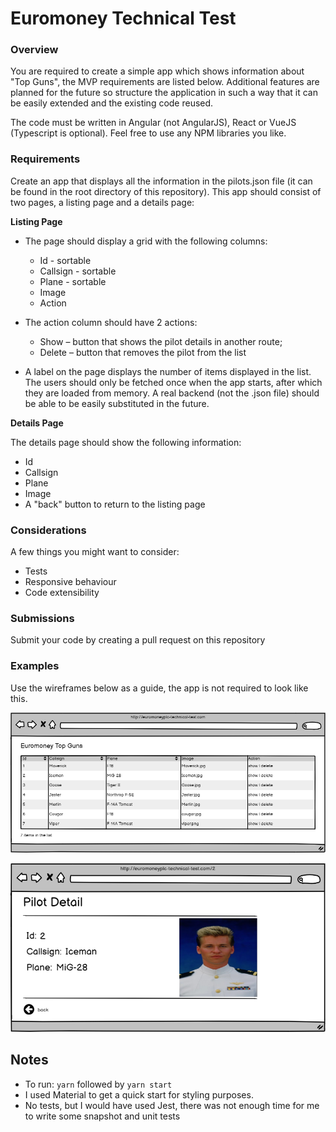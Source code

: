# Euromoney Technical Test

### Overview

You are required to create a simple app which shows information about "Top Guns", the MVP requirements are listed below. Additional features are planned for the future so structure the application in such a way that it can be easily extended and the existing code reused.

The code must be written in Angular (not AngularJS), React or VueJS (Typescript is optional). Feel free to use any NPM libraries you like.

### Requirements

Create an app that displays all the information in the pilots.json file (it can be found in the root directory of this repository). This app should consist of two pages, a listing page and a details page:

**Listing Page**

- The page should display a grid with the following columns:

  - Id - sortable
  - Callsign - sortable
  - Plane - sortable
  - Image
  - Action

- The action column should have 2 actions:

  - Show – button that shows the pilot details in another route;
  - Delete – button that removes the pilot from the list

- A label on the page displays the number of items displayed in the list. The users should only be fetched once when the app starts, after which they are loaded from memory. A real backend (not the .json file) should be able to be easily substituted in the future.

**Details Page**

The details page should show the following information:

- Id
- Callsign
- Plane
- Image
- A "back" button to return to the listing page

### Considerations

A few things you might want to consider:

- Tests
- Responsive behaviour
- Code extensibility

### Submissions

Submit your code by creating a pull request on this repository

### Examples

Use the wireframes below as a guide, the app is not required to look like this.

![wireframe-1](wireframe-1.png)

![wireframe-2](wireframe-2.png)

## Notes

- To run: `yarn` followed by `yarn start`
- I used Material to get a quick start for styling purposes.
- No tests, but I would have used Jest, there was not enough time for me to write some snapshot and unit tests
